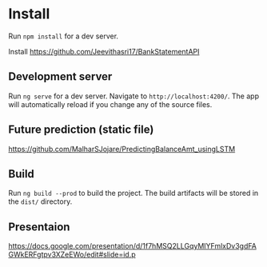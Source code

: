 # Install

Run `npm install` for a dev server.

Install https://github.com/Jeevithasri17/BankStatementAPI

## Development server

Run `ng serve` for a dev server. Navigate to `http://localhost:4200/`. The app will automatically reload if you change any of the source files.

## Future prediction (static file)

https://github.com/MalharSJojare/PredictingBalanceAmt_usingLSTM

## Build

Run `ng build --prod` to build the project. The build artifacts will be stored in the `dist/` directory.

## Presentaion

https://docs.google.com/presentation/d/1f7hMSQ2LLGqyMIYFmlxDv3gdFAGWkERFgtpv3XZeEWo/edit#slide=id.p



